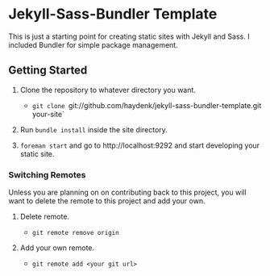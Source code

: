 # Jekyll-Sass-Bundler Template

This is just a starting point for creating static sites with Jekyll and Sass. I included Bundler for
simple package management.


## Getting Started

1. Clone the repository to whatever directory you want.

    * `git clone `git://github.com/haydenk/jekyll-sass-bundler-template.git your-site`


2. Run `bundle install` inside the site directory.


3. `foreman start` and go to http://localhost:9292 and start developing your static site.



### Switching Remotes

Unless you are planning on on contributing back to this project, you will want to delete
the remote to this project and add your own.

1. Delete remote.

    * `git remote remove origin`


2. Add your own remote.

    * `git remote add <your git url>`
